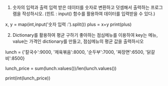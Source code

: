 1. 숫자의 입력과 출력
입력 받은 데이터를 숫자로 변환하고 덧셈해서 출력하는 프로그램을 작성하시오.
(힌트 : input() 함수를 활용하여 데이터를 입력받을 수 있다.) 

x, y = map(int,input('숫자 입력 :').split())
plus = x+y
print(plus)


2. Dictionary를 활용하여 평균 구하기
좋아하는 점심메뉴를 이용하여 key는 메뉴, value는 가격인 dictionary를 만들고,
점심메뉴의 평균 값을 출력하시오

lunch = {'칼국수':9000, '제육볶음':8000, '순두부':7000, '짜장면':6500, '닭갈비':8500}

lunch_price = sum(lunch.values())/len(lunch.values())

print(int(lunch_price))